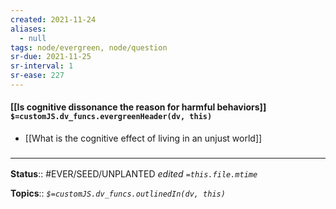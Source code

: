 ```yaml
---
created: 2021-11-24 
aliases:
  - null
tags: node/evergreen, node/question 
sr-due: 2021-11-25
sr-interval: 1
sr-ease: 227
---
```

#### [[Is cognitive dissonance the reason for harmful behaviors]] `$=customJS.dv_funcs.evergreenHeader(dv, this)`

- [[What is the cognitive effect of living in an unjust world]]

### <hr class="footnote"/>

**Status**:: #EVER/SEED/UNPLANTED
*edited `=this.file.mtime`*

**Topics**::
*`$=customJS.dv_funcs.outlinedIn(dv, this)`*
